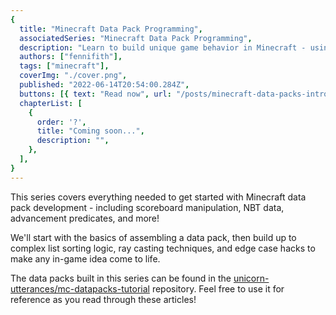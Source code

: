 ```yaml
---
{
  title: "Minecraft Data Pack Programming",
  associatedSeries: "Minecraft Data Pack Programming",
  description: "Learn to build unique game behavior in Minecraft - using functions, entity selectors, NBT data, and more!",
  authors: ["fennifith"],
  tags: ["minecraft"],
  coverImg: "./cover.png",
  published: "2022-06-14T20:54:00.284Z",
  buttons: [{ text: "Read now", url: "/posts/minecraft-data-packs-introduction" }, {text: "Download ePub", url: "/minecraft-data-packs.epub"} ],
  chapterList: [
    {
      order: '?',
      title: "Coming soon...",
      description: "",
    },
  ],
}
---
```


This series covers everything needed to get started with Minecraft data pack development - including scoreboard manipulation, NBT data, advancement predicates, and more!

We'll start with the basics of assembling a data pack, then build up to complex list sorting logic, ray casting techniques, and edge case hacks to make any in-game idea come to life.

The data packs built in this series can be found in the [unicorn-utterances/mc-datapacks-tutorial](https://github.com/unicorn-utterances/mc-datapacks-tutorial) repository. Feel free to use it for reference as you read through these articles!
